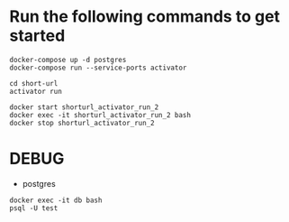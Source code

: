 # Run the following commands to get started

```
docker-compose up -d postgres
docker-compose run --service-ports activator 

cd short-url
activator run
```

```
docker start shorturl_activator_run_2
docker exec -it shorturl_activator_run_2 bash 
docker stop shorturl_activator_run_2
```

# DEBUG

  - postgres
  ```
  docker exec -it db bash
  psql -U test
  ```
